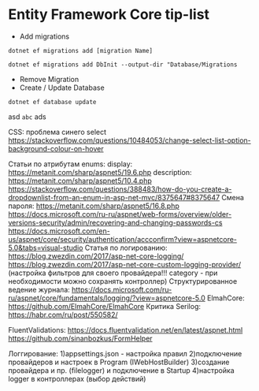 ﻿# Entity Framework Core tip-list 
- Add migrations
```EF-console
dotnet ef migrations add [migration Name]
```
```EF-console
dotnet ef migrations add DbInit --output-dir "Database/Migrations
```
- Remove Migration
- Create / Update Database
```EF-console
dotnet ef database update
```
asd ```abc``` ads

CSS: проблема синего select https://stackoverflow.com/questions/10484053/change-select-list-option-background-colour-on-hover

Статьи по атрибутам enums:
display: https://metanit.com/sharp/aspnet5/19.6.php
description: https://metanit.com/sharp/aspnet5/10.4.php
https://stackoverflow.com/questions/388483/how-do-you-create-a-dropdownlist-from-an-enum-in-asp-net-mvc/8375647#8375647
Смена пароля: https://metanit.com/sharp/aspnet5/16.8.php
              https://docs.microsoft.com/ru-ru/aspnet/web-forms/overview/older-versions-security/admin/recovering-and-changing-passwords-cs
https://docs.microsoft.com/en-us/aspnet/core/security/authentication/accconfirm?view=aspnetcore-5.0&tabs=visual-studio
Статья по логированию: https://blog.zwezdin.com/2017/asp-net-core-logging/
                       https://blog.zwezdin.com/2017/asp-net-core-custom-logging-provider/   (настройка фильтров для своего провайдера!!! category - при необходимости можно сохранять контроллер)
Структурированное ведение журнала: https://docs.microsoft.com/ru-ru/aspnet/core/fundamentals/logging/?view=aspnetcore-5.0
ElmahCore: https://github.com/ElmahCore/ElmahCore
Критика Serilog: https://habr.com/ru/post/550582/

FluentValidations: https://docs.fluentvalidation.net/en/latest/aspnet.html
                   https://github.com/sinanbozkus/FormHelper

Логгирование:
1)appsettings.json - настройка правил
2)подключение провайдеров и настроек в Program (IWebHostBuilder)
3)создание провайдера и пр. (filelogger) и подключение в Startup
4)настройка logger в контроллерах (выбор действий)